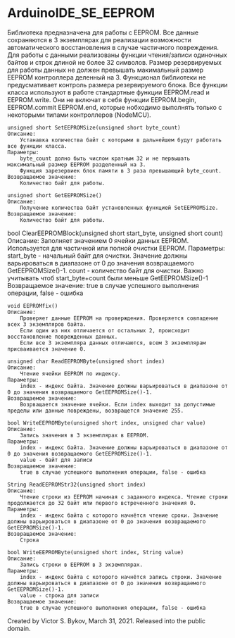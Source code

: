 # ArduinoIDE_SE_EEPROM
Библиотека предназначена для работы с EEPROM. Все данные сохраняются в 3 экземплярах для реализации возможности автоматического восстановления в случае частичного повреждения.
	Для работы с данными реализованы функции чтения/записи одиночных байтов и строк длиной не более 32 символов.
	Размер резервируемых для работы данных не должен превышать макимальный размер EEPROM контроллера деленный на 3. Функционал библиотеки не предусмативает контроль размера резервируемого блока. 
	Все функции класса используют в работе стандартные функции EEPROM.read и EEPROM.write. Они не включат в себя функции EEPROM.begin, EEPROM.commit EEPROM.end, которые нобходимо выполнять только с некоторыми типами контроллеров (NodeMCU).
	
	unsigned short SetEEPROMSize(unsigned short byte_count)
	Описание:
		Устанавка количества байт с которыми в дальнейшем будут работать все функции класса.
	Параметры:
		byte_count долно быть числом кратным 32 и не первышать максимальный размер EEPROM разделенный на 3.
		Функция зарезервиек блок памяти в 3 раза превышающий byte_count.
	Возвращаемое значение:
		Количество байт для работы.
	
	unsigned short GetEEPROMSize()
	Описание:
		Получение количества байт установленных функцией SetEEPROMSize. 
	Возвращаемое значение:
		Количество байт для работы.
		
bool ClearEEPROMBlock(unsigned short start_byte, unsigned short count)
	Описание:
		Заполняет значением 0 ячейки данных EEPROM. Используется для частичной или полной очистки EEPROM.
	Параметры:
		start_byte - начальный байт для очистки. Значение должны варьироваться в диапазоне от 0 до значения возвращаемого GetEEPROMSize()-1.
		count - количество байт для очистки.
		Важно учитывать чтоб start_byte+count были меньше GetEEPROMSize()-1
	Возвращаемое значение:
		true в случае успешного выполнения операции, false - ошибка

	void EEPROMfix()
	Описание:
		Проверяет данные EEPROM на проверждения. Проверяется совпадение всех 3 экземпляров байта. 
		Если один из них отличается от остальных 2, происходит восстановление поврежденных данных. 
		Если все 3 экземпляра данных отличаются, всем 3 экземплярам присваивается значение 0.

	unsigned char ReadEEPROMByte(unsigned short index)
	Описание:
		Чтение ячейки EEPROM по индексу.
	Параметры:
		index - индекс байта. Значение должны варьироваться в диапазоне от 0 до значения возвращаемого GetEEPROMSize()-1.
	Возвращаемое значение:
		Возрващается значение ячейки. Если index выходит за допустимые пределы или данные повреждены, возвращется значение 255.

	bool WriteEEPROMByte(unsigned short index, unsigned char value)
	Описание:
		Запись значения в 3 экземплярах в EEPROM.
	Параметры:
		index - индекс байта. Значение должны варьироваться в диапазоне от 0 до значения возвращаемого GetEEPROMSize()-1.
		value - байт для записи
	Возвращаемое значение:
		true в случае успешного выполнения операции, false - ошибка
		
	String ReadEEPROMStr32(unsigned short index)
	Описание:
		Чтение строки из EEPROM начиная с заданного индекса. Чтение строки продолжается до 32 байт или первого встреченного значения 0.
	Параметры:
		index - индекс байта с которого начнётся чтение сроки. Значение должны варьироваться в диапазоне от 0 до значения возвращаемого GetEEPROMSize()-1.
	Возвращаемое значение:
		Строка

	bool WriteEEPROMByte(unsigned short index, String value)
	Описание:
		Запись строки в EEPROM в 3 экземплярах. 
	Параметры:
		index - индекс байта с которого начнётся запись строки. Значение должны варьироваться в диапазоне от 0 до значения возвращаемого GetEEPROMSize()-1.
		value - строка для записи
	Возвращаемое значение:
		true в случае успешного выполнения операции, false - ошибка

	
  Created by Victor S. Bykov, March 31, 2021.
  Released into the public domain.
